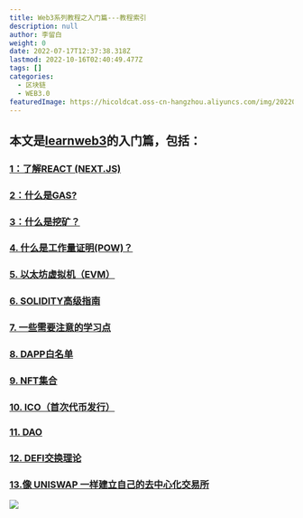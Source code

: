 ```yaml
---
title: Web3系列教程之入门篇---教程索引
description: null
author: 李留白
weight: 0
date: 2022-07-17T12:37:38.318Z
lastmod: 2022-10-16T02:40:49.477Z
tags: []
categories:
  - 区块链
  - WEB3.0
featuredImage: https://hicoldcat.oss-cn-hangzhou.aliyuncs.com/img/20220703215340.png
---
```


## 本文是[learnweb3](https://www.learnweb3.io/)的入门篇，包括：

### [1：了解REACT (NEXT.JS)](https://w3er.xyz/posts/web3/sophomore-track-1)
### [2：什么是GAS?](https://w3er.xyz/posts/web3/sophomore-track-2)
### [3：什么是挖矿？](https://w3er.xyz/posts/web3/sophomore-track-3)
### [4. 什么是工作量证明(POW)？](https://w3er.xyz/posts/web3/sophomore-track-4)
### [5. 以太坊虚拟机（EVM）](https://w3er.xyz/posts/web3/sophomore-track-5)
### [6. SOLIDITY高级指南](https://w3er.xyz/posts/web3/sophomore-track-6)
### [7. 一些需要注意的学习点](https://w3er.xyz/posts/web3/sophomore-track-7)
### [8. DAPP白名单](https://w3er.xyz/posts/web3/sophomore-track-8)
### [9. NFT集合](https://w3er.xyz/posts/web3/sophomore-track-9)
### [10. ICO（首次代币发行）](https://w3er.xyz/posts/web3/sophomore-track-10/)
### [11. DAO](https://w3er.xyz/posts/web3/sophomore-track-11/)
### [12. DEFI交换理论](https://w3er.xyz/posts/web3/sophomore-track-12/)
### [13.像 UNISWAP 一样建立自己的去中心化交易所](https://w3er.xyz/posts/web3/sophomore-track-13/)

![](https://hicoldcat.oss-cn-hangzhou.aliyuncs.com/img/my.png)
